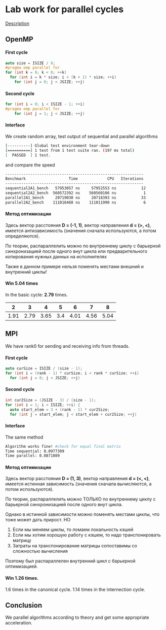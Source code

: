 # Lab work for parallel cycles

[Description](./lab.pdf)

## OpenMP

#### First cycle
```cpp
auto size = ISIZE / 8;
#pragma omp parallel for
for (int k = 0; k < 8; ++k)
  for (int i = k * size; i < (k + 1) * size; ++i)
    for (int j = 0; j < JSIZE; ++j)
```

#### Second cycle
```cpp
for (int i = 0; i < ISIZE - 1; ++i)
#pragma omp parallel for
    for (int j = 1; j < JSIZE; ++j)
```

#### Interface
We create random array, test output of sequential and parallel algorithms
```bash
[----------] Global test environment tear-down
[==========] 1 test from 1 test suite ran. (197 ms total)
[  PASSED  ] 1 test.
```
and compare the speed
```bash
-------------------------------------------------------------
Benchmark                   Time             CPU   Iterations
-------------------------------------------------------------
sequential2A1_bench   57953057 ns     57952553 ns           12
sequential2A2_bench  560572392 ns    560560106 ns            1
parallel2A1_bench     20719030 ns     20718393 ns           33
parallel2A2_bench    111016468 ns    111011990 ns            6
```

#### Метод оптимизации

Здесь вектор расстояния **D = (-1, 1)**, вектор направления 
**d = (>, <)**, имеется антизависимость (значения сначала используются, 
а потом определяются).

По теории, распараллелить можно по внутреннему циклу с барьерной синхронизацией 
после одного внут цикла или предварительного копирования нужных данных на исполнителях

Также в данном примере нельзя поменять местами внешний и внутренний циклы!

#### Win **5.04** times

In the basic cycle: **2.79** times.

| 2 | 3 | 4 | 5 | 6 | 7 | 8 |
|---|---|---|---|---|---|---|
| 1.91 |  2.79 | 3.65  | 3.4  |  4.01  |  4.56  |  5.04  |

## MPI

We have rank0 for sending and receiving info from threads.

#### First cycle
```cpp
auto curSize = ISIZE / (size - 1);
for (int i = (rank - 1) * curSize; i < rank * curSize; ++i)
  for (int j = 0; j < JSIZE; ++j)
```

#### Second cycle
```cpp
int cur2Size = (JSIZE - 3) / (size - 1);
for (int i = 1; i < ISIZE; ++i) {
  auto start_elem = 3 + (rank - 1) * cur2Size;
  for (int j = start_elem; j < start_elem + cur2Size; ++j)
```

#### Interface
The same method
```bash
Algorithm works fine! #check for equal final matrix
Time sequential: 0.0977309
Time parallel: 0.0871089
```


#### Метод оптимизации

Здесь вектор расстояния **D = (1, 3)**, вектор направления 
**d = (<, <)**, имеется истинная зависимость (значения сначала вычисляются, 
а потом используются).

По теории, распараллелить можно ТОЛЬКО по внутреннему циклу с барьерной синхронизацией 
после одного внут цикла.

Однако в истинной зависимости можно поменять местами циклы,
что тоже может дать прирост. НО

1. Если мы меняем циклы, то ломаем локальность кэшей
2. Если мы хотим хорошую работу с кэшем, то надо транспонировать матрицу
3. Затраты на транспонирование матрицы сопоставимы со сложностью вычисления

Поэтому был распараллелен внутренний цикл с барьерной оптимизацией.


#### Win **1.26** times.

1.6 times in the canonical cycle.
1.14 times in the internection cycle.

## Conclusion

We parallel algorithms according to theory and get some 
appropriate acceleration.